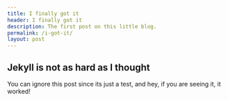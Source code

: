 ```yaml
---
title: I finally got it
header: I finally got it
description: The first post on this little blog.
permalink: /i-got-it/
layout: post
---
```


## Jekyll is not as hard as I thought

You can ignore this post since its just a test, and hey, if you are seeing it, it worked!
